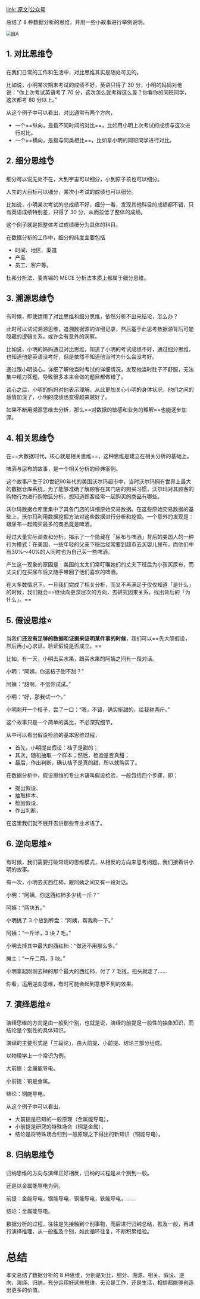 [link: 原文|公众号](https://mp.weixin.qq.com/s/zL6Aen4mnOyjD3zfaTdS9w)

总结了 8 种数据分析的思维，并用一些小故事进行举例说明。

 <img src="https://raw.githubusercontent.com/DaiDuncan/PicUploader/main/img2/20210415163138.jpeg" alt="图片" style="zoom:80%;" />





## **1. 对比思维**👌

在我们日常的工作和生活中，对比思维其实是随处可见的。

比如说，小明某次期末考试的成绩不好，英语只得了 30 分，小明的妈妈对他说：“你上次考试英语考了 70 分，这次怎么就考得这么差？你看你的同班同学，这次都考 80 分以上。”

 

从这个例子中可以看出，对比通常有两个方向，

- 一个==纵向，是指不同时间的对比==，比如用小明上次考试的成绩与这次进行对比。
- 一个==横向，是指与同类相比==，比如拿小明的同班同学进行对比。



## **2. 细分思维**👌

细分可以说无处不在，大到宇宙可以细分，小到原子核也可以细分。

人生的大目标可以细分，某次小考试的成绩也可以细分。

 

比如说，小明某次考试的总成绩不好，细分一看，发现其他科目的成绩都不错，只有英语成绩特别差，只得了 30 分，从而拉低了整体的成绩。

 

这个例子就是把整体考试成绩细分为具体的科目。

在数据分析的工作中，细分的纬度主要包括

- 时间、地区、渠道
- 产品
- 员工、客户等。

杜邦分析法、麦肯锡的 MECE 分析法本质上都属于细分思维。

 

## **3. 溯源思维**👌

有时候，即使运用了对比思维和细分思维，依然分析不出来结论，怎么办？

此时可以试试溯源思维，追溯数据源的详细记录，然后基于此思考数据源背后可能隐藏的逻辑关系，或许会有意外的洞察。

 

比如说，小明的妈妈通过对比思维，知道了小明的考试成绩不好，通过细分思维，也知道他是英语没考好，但是依然不知道他当时为什么会没考好。

通过跟小明谈心，详细了解他当时考试的详细情况，发现他当时肚子不舒服，无法集中精力答题，导致很多本来会做的题目都做错了。

谈心之后，小明的妈妈对他表示理解，从此更加关心小明的身体状况，他们之间的感情加深了，小明的成绩也变得越来越好了。

 

如果不断用溯源思维去分析，那么==对数据的敏感和业务的理解==也能逐步加深。

 

## **4. 相关思维**👌

在==大数据时代，核心就是相关思维==，这种思维是建立在相关分析的基础上。

 

啤酒与尿布的故事，是一个相关分析的经典案例。

这个故事产生于20世纪90年代的美国沃尔玛超市中，当时沃尔玛拥有世界上最大的数据仓库系统，为了能够准确了解顾客在其门店的购买习惯，沃尔玛对其顾客的购物行为进行购物篮分析，想知道顾客经常一起购买的商品有哪些。

沃尔玛数据仓库里集中了其各门店的详细原始交易数据。在这些原始交易数据的基础上，沃尔玛利用数据挖掘方法对这些数据进行分析和挖掘。一个意外的发现是：跟尿布一起购买最多的商品竟是啤酒。

经过大量实际调查和分析，揭示了一个隐藏在「尿布与啤酒」背后的美国人的一种行为模式：在美国，一些年轻的父亲下班后经常要到超市去买婴儿尿布，而他们中有30%～40%的人同时也为自己买一些啤酒。

产生这一现象的原因是：美国的太太们常叮嘱她们的丈夫下班后为小孩买尿布，而丈夫们在买尿布后又随手带回了他们喜欢的啤酒。

 

在大多数情况下，一旦我们完成了相关分析，而又不再满足于仅仅知道「是什么」的时候，我们就会==继续向更深层次的方向，去研究因果关系，找出背后的「为什么」。==

 

## **5. 假设思维**⭐

当我们**还没有足够的数据和证据来证明某件事的时候**，我们可以==先大胆假设，然后再小心求证，验证假设是否成立。==

 

比如，有一天，小明去买水果，跟买水果的阿姨之间有一段对话。

小明：“阿姨，你这桔子甜不甜？”

阿姨：“甜啊，不信你试试。”

小明：“好，那我试一个。”

小明剥开一个桔子，尝了一口：“嗯，不错，确实挺甜的，给我称两斤。”

 

这个故事只是一个简单的类比，不必深究细节。

从中可以看出假设检验的基本思维过程，

- 首先，小明提出假设：桔子是甜的；
- 其次，随机抽取一个样本；然后，检验是否真甜；
- 最后，作出判断，确认桔子是真的甜，所以就购买了。

 

在数据分析中，假设思维的专业术语叫假设检验，一般包括四个步骤，即：

- 提出假设、
- 抽取样本、
- 检验假设、
- 作出判断，

在这里我们就不展开去讲那些专业术语了。

 

## **6. 逆向思维**⭐

有时候，我们需要打破常规的思维模式，从相反的方向来思考问题。我们接着讲小明的故事。

 

有一次，小明去买西红柿，跟阿姨之间又有一段对话。

小明：“阿姨，你这西红柿多少钱一斤？”

阿姨：“两块五。”

小明挑了 3 个放到秤盘：“阿姨，帮我称一下。”

阿姨：“一斤半，3 块 7 毛。”

小明去掉其中最大的西红柿：“做汤不用那么多。”

摊主：“一斤二两，3 块。”

小明拿起刚刚去掉的那个最大的西红柿，付了 7 毛钱，扭头就走了……

 

你看，运用逆向思维，有时可能会起到意想不到的效果。

 

## **7. 演绎思维**⭐

演绎思维的方向是由一般到个别，也就是说，演绎的前提是一般性的抽象知识，而结论是个别性的具体知识。

演绎的主要形式是「三段论」，由大前提、小前提、结论三部分组成。

 

以物理学上一个常识为例。

大前提：金属能导电。

小前提：铜是金属。

结论：铜能导电。

 

从这个例子中可以看出，

- 大前提是已知的一般原理（金属能导电），
- 小前提是研究的特殊场合（铜是金属），
- 结论是将特殊场合归到一般原理之下得出的新知识（铜能导电）。

 

## **8. 归纳思维**👌

归纳思维的方向与演绎正好相反，归纳的过程是从个别到一般。

 

还是以金属能导电为例。

前提：金能导电，银能导电，铜能导电，铁能导电，……

结论：金属能导电。

 

数据分析的过程，往往是先接触到个别事物，而后进行归纳总结，推及一般，再进行演绎推理，从一般推及个别，如此循环往复，不断积累经验。

 

# **总结**

本文总结了数据分析的 8 种思维，分别是对比、细分、溯源、相关、假设、逆向、演绎、归纳，充分运用好这些思维，无论是工作，还是生活，相信都能够创造出更多的价值。
